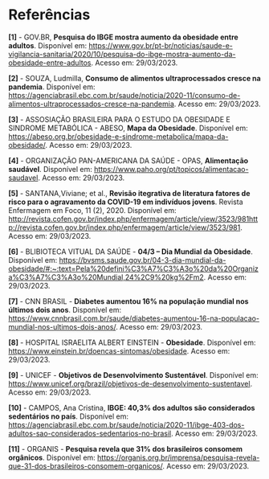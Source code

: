 # Referências


**[1]** - GOV.BR, **Pesquisa do IBGE mostra aumento da obesidade entre adultos**. Disponível em: https://www.gov.br/pt-br/noticias/saude-e-vigilancia-sanitaria/2020/10/pesquisa-do-ibge-mostra-aumento-da-obesidade-entre-adultos. Acesso em: 29/03/2023.

**[2]** - SOUZA, Ludmilla, **Consumo de alimentos ultraprocessados cresce na pandemia**. Disponível em: https://agenciabrasil.ebc.com.br/saude/noticia/2020-11/consumo-de-alimentos-ultraprocessados-cresce-na-pandemia. Acesso em: 29/03/2023. 

**[3]** - ASSOSIAÇÃO BRASILEIRA PARA O ESTUDO DA OBESIDADE E SINDROME METABÓLICA - ABESO, **Mapa da Obesidade**. Disponível em: https://abeso.org.br/obesidade-e-sindrome-metabolica/mapa-da-obesidade/. Acesso em: 29/03/2023.

**[4]** - ORGANIZAÇÃO PAN-AMERICANA DA SAÚDE - OPAS, **Alimentação saudável**. Disponível em: https://www.paho.org/pt/topicos/alimentacao-saudavel. Acesso em: 29/03/2023.

**[5]** - SANTANA,Viviane; et al., **Revisão itegrativa de literatura fatores de risco para o agravamento da COVID-19 em indivíduos jovens**. Revista Enfermagem em Foco, 11 (2), 2020. Disponível em: http://revista.cofen.gov.br/index.php/enfermagem/article/view/3523/981http://revista.cofen.gov.br/index.php/enfermagem/article/view/3523/981. Acesso em: 29/03/2023.

**[6]** - BLIBIOTECA VITUAL DA SAÚDE - **04/3 – Dia Mundial da Obesidade**. Disponível em: https://bvsms.saude.gov.br/04-3-dia-mundial-da-obesidade/#:~:text=Pela%20defini%C3%A7%C3%A3o%20da%20Organiza%C3%A7%C3%A3o%20Mundial,24%2C9%20kg%2Fm2. Acesso em: 29/03/2023.


**[7]** - CNN BRASIL - **Diabetes aumentou 16% na população mundial nos últimos dois anos**. Disponível em: https://www.cnnbrasil.com.br/saude/diabetes-aumentou-16-na-populacao-mundial-nos-ultimos-dois-anos/. Acesso em: 29/03/2023.

**[8]** - HOSPITAL ISRAELITA ALBERT EINSTEIN - **Obesidade**. Disponível em: https://www.einstein.br/doencas-sintomas/obesidade. Acesso em: 29/03/2023.
 
**[9]** - UNICEF - **Objetivos de Desenvolvimento Sustentável**. Disponível em: https://www.unicef.org/brazil/objetivos-de-desenvolvimento-sustentavel.  Acesso em: 29/03/2023.

**[10]** - CAMPOS, Ana Cristina, **IBGE: 40,3% dos adultos são considerados sedentários no país**. Disponível em: https://agenciabrasil.ebc.com.br/saude/noticia/2020-11/ibge-403-dos-adultos-sao-considerados-sedentarios-no-brasil. Acesso em: 29/03/2023. 

**[11]** - ORGANIS - **Pesquisa revela que 31% dos brasileiros consomem orgânicos**. Disponível em: https://organis.org.br/imprensa/pesquisa-revela-que-31-dos-brasileiros-consomem-organicos/. Acesso em: 29/03/2023.

